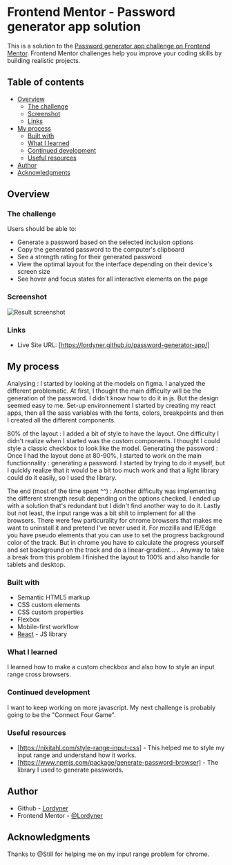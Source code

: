 # Frontend Mentor - Password generator app solution

This is a solution to the [Password generator app challenge on Frontend Mentor](https://www.frontendmentor.io/challenges/password-generator-app-Mr8CLycqjh). Frontend Mentor challenges help you improve your coding skills by building realistic projects. 

## Table of contents

- [Overview](#overview)
  - [The challenge](#the-challenge)
  - [Screenshot](#screenshot)
  - [Links](#links)
- [My process](#my-process)
  - [Built with](#built-with)
  - [What I learned](#what-i-learned)
  - [Continued development](#continued-development)
  - [Useful resources](#useful-resources)
- [Author](#author)
- [Acknowledgments](#acknowledgments)

## Overview

### The challenge

Users should be able to:

- Generate a password based on the selected inclusion options
- Copy the generated password to the computer's clipboard
- See a strength rating for their generated password
- View the optimal layout for the interface depending on their device's screen size
- See hover and focus states for all interactive elements on the page

### Screenshot

![Result screenshot](./ScreenshotResult.PNG)

### Links

- Live Site URL: [https://lordyner.github.io/password-generator-app/]

## My process

Analysing :
I started by looking at the models on figma. I analyzed the different problematic. At first, I thought the main difficulty will be the generation of the password. I didn't know how to do it in js. But the design seemed easy to me.
Set-up environnement
 I started by creating my react apps, then all the sass variables with the fonts, colors, breakpoints and then I created all the different components.

 80% of the layout : 
 I added a bit of style to have the layout. One difficulty I didn't realize when I started was the custom components. I thought I could style a classic checkbox to look like the model. 
 Generating the password :
 Once I had the layout done at 80-90%, I started to work on the main functionnality : generating a password. I started by trying to do it myself, but I quickly realize that it would be a bit too much work and that a light library could do it easily, so I used the library. 
 
The end (most of the time spent ^^) : 
 Another difficulty was implementing the different strength result depending on the options checked. I ended up with a solution that's redundant but I didn't find another way to do it. Lastly but not least, the input range was a bit shit to implement for all the browsers. There were few particurality for chrome browsers that makes me want to uninstall it and pretend I've never used it. For mozilla and IE/Edge you have pseudo elements that you can use to set the progress background color of the track. But in chrome you have to calculate the progress yourself and set background on the track and do a linear-gradient... . Anyway to take a break from this problem I finished the layout to 100% and also handle for tablets and desktop.


### Built with

- Semantic HTML5 markup
- CSS custom elements
- CSS custom properties
- Flexbox
- Mobile-first workflow
- [React](https://reactjs.org/) - JS library

### What I learned

I learned how to make a custom checkbox and also how to style an input range cross browsers. 

### Continued development

I want to keep working on more javascript. My next challenge is probably going to be the "Connect Four Game".

### Useful resources

- [https://nikitahl.com/style-range-input-css] - This helped me to style my input range and understand how it works.
- [https://www.npmjs.com/package/generate-password-browser] - The library I used to generate passwords.

## Author

- Github - [Lordyner](https://github.com/Lordyner)
- Frontend Mentor - [@Lordyner](https://www.frontendmentor.io/profile/Lordyner)


## Acknowledgments

Thanks to @Still for helping me on my input range problem for chrome.